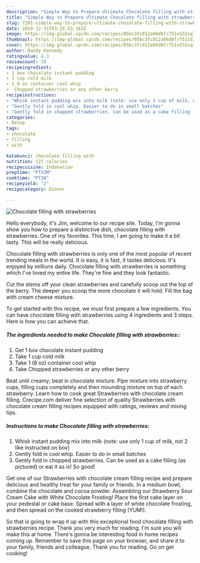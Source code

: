 ```yaml
---
description: "Simple Way to Prepare Ultimate Chocolate filling with strawberries"
title: "Simple Way to Prepare Ultimate Chocolate filling with strawberries"
slug: 7201-simple-way-to-prepare-ultimate-chocolate-filling-with-strawberries
date: 2019-12-31T03:25:53.163Z
image: https://img-global.cpcdn.com/recipes/05bc3fc012a06d0f/751x532cq70/chocolate-filling-with-strawberries-recipe-main-photo.jpg
thumbnail: https://img-global.cpcdn.com/recipes/05bc3fc012a06d0f/751x532cq70/chocolate-filling-with-strawberries-recipe-main-photo.jpg
cover: https://img-global.cpcdn.com/recipes/05bc3fc012a06d0f/751x532cq70/chocolate-filling-with-strawberries-recipe-main-photo.jpg
author: Randy Kennedy
ratingvalue: 4.3
reviewcount: 10
recipeingredient:
- 1 box chocolate instant pudding
- 1 cup cold milk
- 1 8 oz container cool whip
-  Chopped strawberries or any other berry
recipeinstructions:
- "Whisk instant pudding mix into milk (note: use only 1 cup of milk, not 2 like instructed on box)"
- "Gently fold in cool whip. Easier to do in small batches"
- "Gently fold in chopped strawberries. Can be used as a cake filling (as pictured) or eat it as is! So good!"
categories:
- Resep
tags:
- chocolate
- filling
- with

katakunci: chocolate filling with
nutrition: 127 calories
recipecuisine: Indonesian
preptime: "PT33M"
cooktime: "PT2H"
recipeyield: "2"
recipecategory: Dinner

---
```



![Chocolate filling with strawberries](https://img-global.cpcdn.com/recipes/05bc3fc012a06d0f/751x532cq70/chocolate-filling-with-strawberries-recipe-main-photo.jpg)

Hello everybody, it's Jim, welcome to our recipe site. Today, I'm gonna show you how to prepare a distinctive dish, chocolate filling with strawberries. One of my favorites. This time, I am going to make it a bit tasty. This will be really delicious.

Chocolate filling with strawberries is only one of the most popular of recent trending meals in the world. It is easy, it is fast, it tastes delicious. It's enjoyed by millions daily. Chocolate filling with strawberries is something which I've loved my entire life. They're fine and they look fantastic.

Cut the stems off your clean strawberries and carefully scoop out the top of the berry. The deeper you scoop the more chocolate it will hold. Fill the bag with cream cheese mixture.


To get started with this recipe, we must first prepare a few ingredients. You can have chocolate filling with strawberries using 4 ingredients and 3 steps. Here is how you can achieve that.

##### The ingredients needed to make Chocolate filling with strawberries::

1. Get 1 box chocolate instant pudding
1. Take 1 cup cold milk
1. Take 1 (8 oz) container cool whip
1. Take  Chopped strawberries or any other berry


Beat until creamy; beat in chocolate mixture. Pipe mixture into strawberry cups, filling cups completely and then mounding mixture on top of each strawberry. Learn how to cook great Strawberries with chocolate cream filling. Crecipe.com deliver fine selection of quality Strawberries with chocolate cream filling recipes equipped with ratings, reviews and mixing tips. 

##### Instructions to make Chocolate filling with strawberries:

1. Whisk instant pudding mix into milk (note: use only 1 cup of milk, not 2 like instructed on box)
1. Gently fold in cool whip. Easier to do in small batches
1. Gently fold in chopped strawberries. Can be used as a cake filling (as pictured) or eat it as is! So good!


Get one of our Strawberries with chocolate cream filling recipe and prepare delicious and healthy treat for your family or friends. In a medium bowl, combine the chocolate and cocoa powder. Assembling our Strawberry Sour Cream Cake with White Chocolate Frosting! Place the first cake layer on your pedestal or cake base. Spread with a layer of white chocolate frosting, and then spread on the cooked strawberry filling (YUM!). 

So that is going to wrap it up with this exceptional food chocolate filling with strawberries recipe. Thank you very much for reading. I'm sure you will make this at home. There's gonna be interesting food in home recipes coming up. Remember to save this page on your browser, and share it to your family, friends and colleague. Thank you for reading. Go on get cooking!
